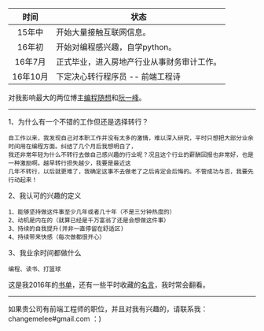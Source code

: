 时间|状态
:---:|---
15年中|开始大量接触互联网信息。
16年初|开始对编程感兴趣，自学python。
16年7月|正式毕业，进入房地产行业从事财务审计工作。
16年10月|下定决心转行程序员 -- 前端工程诗
    
对我影响最大的两位博主[编程随想](https://program-think.blogspot.com)和[阮一峰](http://www.ruanyifeng.com/blog/)。
<hr />
1、为什么有一个不错的工作但还是选择转行？     
        
    自工作以来，我发现自己对本职工作并没有太多的激情，难以深入研究，平时只想把大部分业余时间用在编程方面。纠结了几个月后我想明白了，
    我还非常年轻为什么不转行去做自己感兴趣的行业呢？况且这个行业的薪酬回报也非常好，也是一种激励啊。越早转行损失越少，我要是最近这
    几年不转行，以后就更难了，我确定这事不去做老了之后肯定会后悔的。不管成功与否，我要先行动起来！

2、我认可的兴趣的定义     

    1、能够坚持做这件事至少几年或者几十年（不是三分钟热度的）
    2、动机是内在的（就算已经是千万富翁了还是会想做这件事）
    3、持续的自我提升(并非一直停留在舒适区)
    4、持续带来快感（每次做都很开心）

3、我业余时间都做什么     
    
    编程、读书、打篮球

这是我2016年的[书单](https://github.com/Supertraveler-Lee/person-profile/blob/master/book_list.md)，还有一些平时收藏的[名言](https://github.com/Supertraveler-Lee/person-profile/blob/master/motto.md)，我时常会翻看。

---
如果贵公司有前端工程师的职位，并且对我有兴趣的，请联系我：changemelee#gmail.com  ：)
